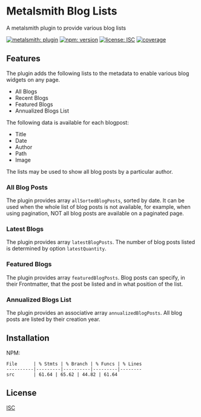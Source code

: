 # Metalsmith Blog Lists

A metalsmith plugin to provide various blog lists

[![metalsmith: plugin][metalsmith-badge]][metalsmith-url]
[![npm: version][npm-badge]][npm-url]
[![license: ISC][license-badge]][license-url]
[![coverage][coverage-badge]][coverage-url]


## Features
The plugin adds the following lists to the metadata to enable various blog widgets on any page.
- All Blogs
- Recent Blogs
- Featured Blogs
- Annualized Blogs List

The following data is available for each blogpost:
- Title
- Date
- Author
- Path
- Image

The lists may be used to show all blog posts by a particular author.

### All Blog Posts
The plugin provides array `allSortedBlogPosts`, sorted by date. It can be used when the whole list of blog posts is not available, for example, when using pagination, NOT all blog posts are available on a paginated page.

### Latest Blogs
The plugin provides array `latestBlogPosts`. The number of blog posts listed is determined by option `latestQuantity`.

### Featured Blogs
The plugin provides array `featuredBlogPosts`. Blog posts can specify, in their Frontmatter, that the post be listed and in what position of the list.

### Annualized Blogs List
The plugin provides an associative array `annualizedBlogPosts`. All blog posts are listed by their creation year.

## Installation

NPM:

```
File      | % Stmts | % Branch | % Funcs | % Lines
----------|---------|----------|---------|--------
src       | 61.64 | 65.62 | 44.82 | 61.64
```

## License

[ISC](LICENSE)

[npm-badge]: https://img.shields.io/npm/v/metalsmith-blog-lists.svg
[npm-url]: https://www.npmjs.com/package/metalsmith-blog-lists
[metalsmith-badge]: https://img.shields.io/badge/metalsmith-plugin-green.svg?longCache=true
[metalsmith-url]: https://metalsmith.io
[license-badge]: https://img.shields.io/github/license/wernerglinka/metalsmith-blog-lists
[license-url]: LICENSE
[coverage-badge]: https://img.shields.io/badge/coverage-62%25-yellow
[coverage-url]: #test-coverage
